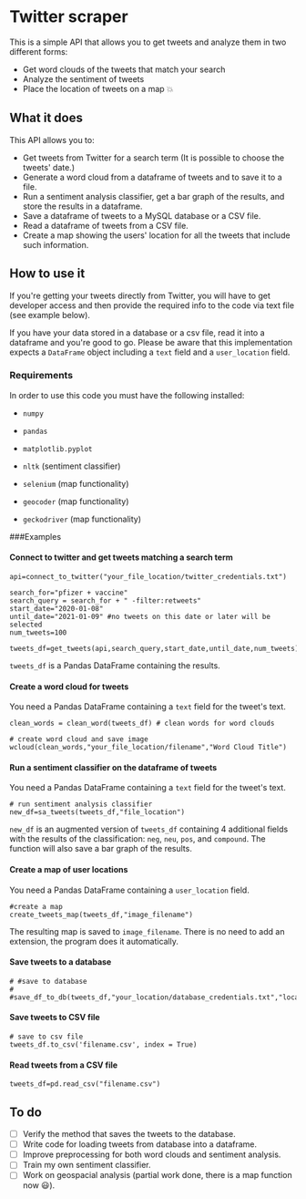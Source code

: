 # Twitter scraper
This is a simple API that allows you to get tweets and analyze them in two different forms:

* Get word clouds of the tweets that match your search
* Analyze the sentiment of tweets
* Place the location of tweets on a map :boom:


## What it does
This API allows you to:

* Get tweets from Twitter for a search term (It is possible to choose the tweets' date.)
* Generate a word cloud from a dataframe of tweets and to save it to a file.
* Run a sentiment analysis classifier, get a bar graph of the results, and store the results in a dataframe.
* Save a dataframe of tweets to a MySQL database or a CSV file.
* Read a dataframe of tweets from a CSV file.
* Create a map showing the users' location for all the tweets that include such information.


## How to use it
If you're getting your tweets directly from Twitter, you will have to get developer access and then provide the required info to the code via text file (see example below).

If you have your data stored in a database or a csv file, read it into a dataframe and you're good to go. Please be aware that this implementation expects a `DataFrame` object including a `text` field and a `user_location` field.
### Requirements
In order to use this code you must have the following installed:
* `numpy`
* `pandas`
* `matplotlib.pyplot`

* `nltk` (sentiment classifier)

* `selenium` (map functionality)
* `geocoder` (map functionality)
* `geckodriver` (map functionality)


###Examples

#### Connect to twitter and get tweets matching a search term

```
api=connect_to_twitter("your_file_location/twitter_credentials.txt")

search_for="pfizer + vaccine"
search_query = search_for + " -filter:retweets"
start_date="2020-01-08"
until_date="2021-01-09" #no tweets on this date or later will be selected
num_tweets=100

tweets_df=get_tweets(api,search_query,start_date,until_date,num_tweets)

```
`tweets_df` is a Pandas DataFrame containing the results.

#### Create a word cloud for tweets
You need a Pandas DataFrame containing a `text` field for the tweet's text.
```
clean_words = clean_word(tweets_df) # clean words for word clouds

# create word cloud and save image
wcloud(clean_words,"your_file_location/filename","Word Cloud Title")
```
#### Run a sentiment classifier on the dataframe of tweets
You need a Pandas DataFrame containing a `text` field for the tweet's text.
```
# run sentiment analysis classifier
new_df=sa_tweets(tweets_df,"file_location")
```
`new_df` is an augmented version of `tweets_df` containing 4 additional fields with the results of the classification: `neg`, `neu`, `pos`, and `compound`. The function will also save a bar graph of the results.
#### Create a map of user locations
You need a Pandas DataFrame containing a `user_location` field.
```
#create a map
create_tweets_map(tweets_df,"image_filename")
```
The resulting map is saved to `image_filename`. There is no need to add an extension, the program does it automatically.
#### Save tweets to a database
```
# #save to database
# #save_df_to_db(tweets_df,"your_location/database_credentials.txt","location/filename")
```
#### Save tweets to CSV file
```
# save to csv file
tweets_df.to_csv('filename.csv', index = True)
```
#### Read tweets from a CSV file
```
tweets_df=pd.read_csv("filename.csv")
```

## To do
- [ ]	Verify the method that saves the tweets to the database.
- [ ]	Write code for loading tweets from database into a dataframe. 
- [ ]	Improve preprocessing for both word clouds and sentiment analysis.
- [ ]	Train my own sentiment classifier.
- [ ]	Work on geospacial analysis (partial work done, there is a map function now :smiley:).